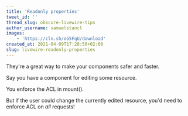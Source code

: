 ```yaml
---
title: 'Readonly properties'
tweet_id: ''
thread_slug: obscure-livewire-tips
author_username: samuelstancl
images:
    - 'https://cln.sh/oG5FqU/download'
created_at: 2021-04-09T17:28:56+02:00
slug: livewire-readonly-properties
---
```


They're a great way to make your components safer and faster.

Say you have a component for editing some resource.

You enforce the ACL in mount().

But if the user could change the currently edited resource, you'd need to enforce ACL on *all* requests!
